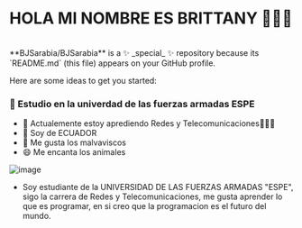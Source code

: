 <h1>HOLA MI NOMBRE ES BRITTANY 👩🦄🌈</H1>
<br>
**BJSarabia/BJSarabia** is a ✨ _special_ ✨ repository because its `README.md` (this file) appears on your GitHub profile.

Here are some ideas to get you started:
### 🔭 Estudio en la univerdad de las fuerzas armadas ESPE
- 🌱 Actualemente estoy aprediendo Redes y Telecomunicaciones🔌🔋📡
- 🤔 Soy de ECUADOR 
- 💬 Me gusta los malvaviscos
- 😄 Me encanta los animales 
<!-- HOLA ESTE ES MI README MODIFICADO  --> 
![image](https://user-images.githubusercontent.com/107142954/172891468-3a07dad2-0c38-4ee5-a009-5dd4e52b307d.png)

- Soy estudiante de la UNIVERSIDAD DE LAS FUERZAS ARMADAS "ESPE", sigo la carrera de Redes y Telecomunicaciones, me gusta aprender lo que es programar, en si creo que la programacion es el futuro del mundo.
